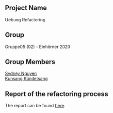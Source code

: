 ## Project Name
Uebung Refactoring

## Group
Gruppe05 (02) - Einhörner 2020

## Group Members
[Sydney Nguyen](https://github.zhaw.ch/nguyesyd) <br>
[Kunsang Kündetsang](https://github.zhaw.ch/kuendkun) <br>


## Report of the refactoring process

The report can be found [here](https://github.com/sydneynguyencs/Project-Multi-Chat/blob/master/report/Report.pdf).

